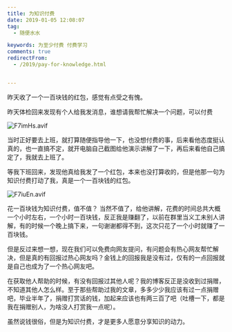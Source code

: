 ```yaml
---
title: 为知识付费
date: 2019-01-05 12:08:07
tag:
  - 随便水水

keywords: 为至少付费 付费学习
comments: true
redirectFrom:
  - /2019/pay-for-knowledge.html


---
```


昨天收了一个一百块钱的红包，感觉有点受之有愧。

<!-- more -->

昨天体检回来发现有个人给我发消息，谁想请我帮忙解决一个问题，可以付费

![F7imHs.avif](https://s2.ax1x.com/2019/01/05/F7imHs.avif)

当时正好要去上班，就打算随便指导他一下，也没想付费的事，后来看他态度挺认真的，也一直搞不定，就开电脑自己截图给他演示讲解了一下，再后来看他自己搞定了，我就去上班了。

等我下班回来，发现他真给我发了一个红包，本来也没打算收的，但是他那一句为知识付费打动了我，真是一个一百块钱的红包。

![F7iuEn.avif](https://s2.ax1x.com/2019/01/05/F7iuEn.avif)

花一百块钱为知识付费，值不值？
当然不值了，给他讲解，花费的时间总共大概一个小时左右，一个小时一百块钱，反正我是赚翻了，以前在群里当义工未别人讲解，有的时候一个晚上搞下来，一句谢谢都得不到，这次只花了一个小时就赚了一百块钱。

但是反过来想一想，现在我们可以免费向网友提问，有问题会有热心网友帮忙解决，但是真的有回报过热心网友吗？金钱上的回报我是没有过，仅有的一点回报就是自己也成为了一个热心网友吧。

在获取他人帮助的时候，有没有回报过其他人呢？我的博客反正是没收到过捐赠，不知道其他人怎么样。至于那些帮助过我的文章，多多少少我应该有过一点捐赠吧，毕业半年了，捐赠打赏话的钱，加起来应该也有两三百了吧（吐槽一下，都是我在捐赠别人，为啥没人打赏我一点呢）。

虽然说钱很俗，但是为知识付费，才是更多人愿意分享知识的动力。
